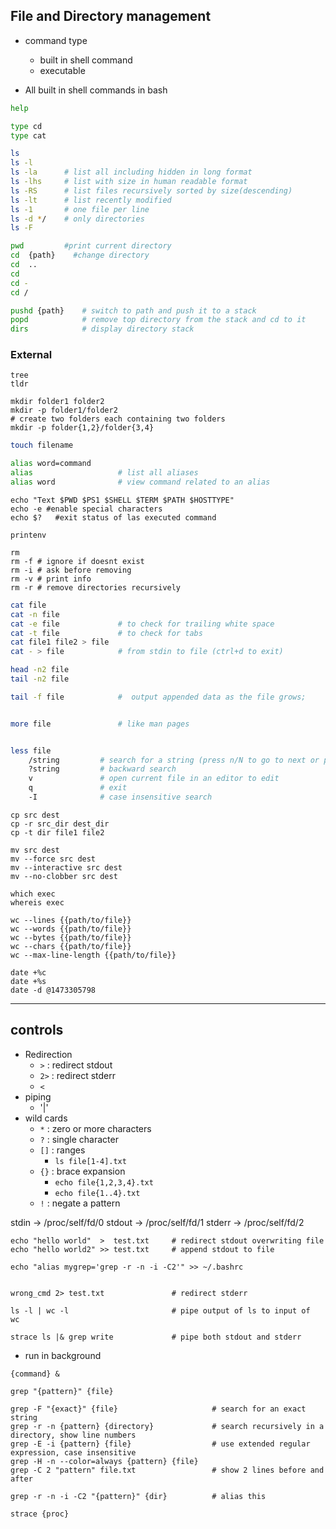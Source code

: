  ## File and Directory management

* command type
    * built in shell command
    * executable

* All built in shell commands in bash

```bash
help
```

```bash
type cd
type cat
```     

```bash
ls
ls -l
ls -la      # list all including hidden in long format
ls -lhs     # list with size in human readable format
ls -RS      # list files recursively sorted by size(descending)
ls -lt      # list recently modified
ls -1       # one file per line
ls -d */    # only directories
ls -F
```

```bash
pwd         #print current directory
cd  {path}    #change directory
cd  ..
cd
cd -
cd /

pushd {path}    # switch to path and push it to a stack
popd            # remove top directory from the stack and cd to it
dirs            # display directory stack
```

### External
```
tree
tldr
```

```
mkdir folder1 folder2
mkdir -p folder1/folder2
# create two folders each containing two folders
mkdir -p folder{1,2}/folder{3,4}

```

```bash
touch filename
```

```bash
alias word=command
alias                   # list all aliases
alias word              # view command related to an alias

```

```
echo "Text $PWD $PS1 $SHELL $TERM $PATH $HOSTTYPE"
echo -e #enable special characters
echo $?   #exit status of las executed command
```
```
printenv
```


```
rm 
rm -f # ignore if doesnt exist
rm -i # ask before removing
rm -v # print info
rm -r # remove directories recursively
```


```bash
cat file
cat -n file 
cat -e file             # to check for trailing white space
cat -t file             # to check for tabs
cat file1 file2 > file
cat - > file            # from stdin to file (ctrl+d to exit)

head -n2 file
tail -n2 file

tail -f file            #  output appended data as the file grows;


more file               # like man pages


less file
    /string         # search for a string (press n/N to go to next or previous)
    ?string         # backward search
    v               # open current file in an editor to edit
    q               # exit                         
    -I              # case insensitive search  
```

```
cp src dest
cp -r src_dir dest_dir
cp -t dir file1 file2
```

```
mv src dest
mv --force src dest
mv --interactive src dest
mv --no-clobber src dest
```
```
which exec
whereis exec

```
```
wc --lines {{path/to/file}}
wc --words {{path/to/file}}
wc --bytes {{path/to/file}}
wc --chars {{path/to/file}}
wc --max-line-length {{path/to/file}}
```

```
date +%c
date +%s
date -d @1473305798
```


---


## controls

* Redirection
    * `>`  : redirect stdout
    * `2>` : redirect stderr
    * `<`
* piping 
    * '|'
* wild cards
    * `*` : zero or more characters
    * `?` : single character
    * `[]` : ranges
        * `ls file[1-4].txt`
    * `{}` : brace expansion
        * `echo file{1,2,3,4}.txt`
        * `echo file{1..4}.txt`
    * `!` : negate a pattern
    
stdin -> /proc/self/fd/0
stdout -> /proc/self/fd/1 
stderr -> /proc/self/fd/2

```
echo "hello world"  >  test.txt     # redirect stdout overwriting file
echo "hello world2" >> test.txt     # append stdout to file

echo "alias mygrep='grep -r -n -i -C2'" >> ~/.bashrc


wrong_cmd 2> test.txt               # redirect stderr

ls -l | wc -l                       # pipe output of ls to input of  wc

strace ls |& grep write             # pipe both stdout and stderr

```



* run in background
```
{command} &
```


```
grep "{pattern}" {file}

grep -F "{exact}" {file}                     # search for an exact string
grep -r -n {pattern} {directory}             # search recursively in a directory, show line numbers
grep -E -i {pattern} {file}                  # use extended regular expression, case insensitive
grep -H -n --color=always {pattern} {file}
grep -C 2 "pattern" file.txt                 # show 2 lines before and after

grep -r -n -i -C2 "{pattern}" {dir}          # alias this 

```

```
strace {proc}
```